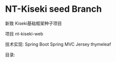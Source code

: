 # NT-Kiseki seed Branch
新致 Kiseki基础框架种子项目
  
项目 nt-kiseki-web

技术实现:
Spring Boot
Spring MVC
Jersey
thymeleaf

目录:
